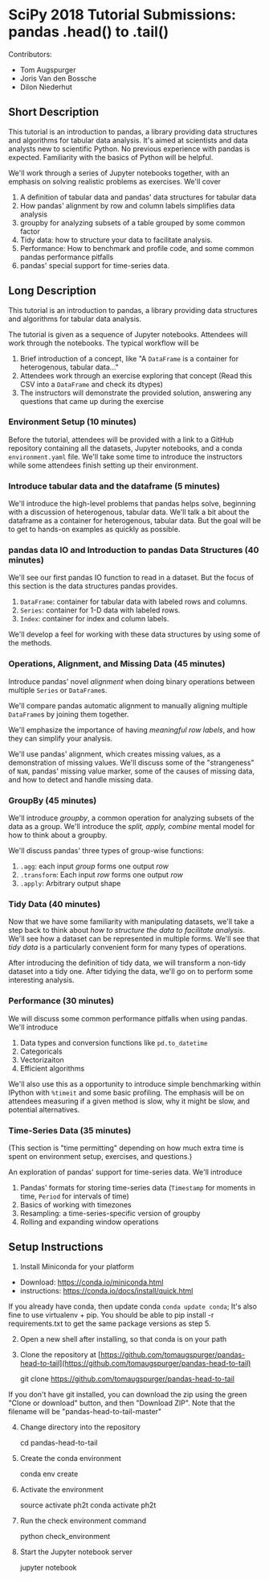 # SciPy 2018 Tutorial Submissions: pandas .head() to .tail()

Contributors:

- Tom Augspurger
- Joris Van den Bossche
- Dilon Niederhut

## Short Description

This tutorial is an introduction to pandas, a library providing data structures and algorithms for tabular data analysis. It's aimed at scientists and data analysts new to scientific Python. No previous experience with pandas is expected. Familiarity with the basics of Python will be helpful.

We'll work through a series of Jupyter notebooks together, with an emphasis on solving realistic problems as exercises. We'll cover
1. A definition of tabular data and pandas' data structures for tabular data 
2. How pandas' alignment by row and column labels simplifies data analysis 
3. groupby for analyzing subsets of a table grouped by some common factor 
4. Tidy data: how to structure your data to facilitate analysis. 
5. Performance: How to benchmark and profile code, and some common pandas performance pitfalls 
6. pandas' special support for time-series data.

## Long Description

This tutorial is an introduction to pandas, a library providing data structures 
and algorithms for tabular data analysis. 

The tutorial is given as a sequence of Jupyter notebooks. Attendees will work 
through the notebooks. The typical workflow will be 

1. Brief introduction of a concept, like "A `DataFrame` is a container for  heterogenous, tabular data..." 
2. Attendees work through an exercise exploring that concept (Read this CSV into  a `DataFrame` and check its dtypes) 
3. The instructors will demonstrate the provided solution, answering any questions that came up during the exercise 

### Environment Setup (10 minutes) 

Before the tutorial, attendees will be provided with a link to a GitHub repository containing all the datasets, Jupyter notebooks, and a conda `environment.yaml` file. We'll take some time to introduce the instructors while some attendees finish setting up their environment.

### Introduce tabular data and the dataframe (5 minutes) 

We'll introduce the high-level problems that pandas helps solve, beginning with a discussion of heterogenous, tabular data. We'll talk a bit about the dataframe as a container for heterogenous, tabular data. But the goal will be to get to hands-on examples as quickly as possible.

### pandas data IO and Introduction to pandas Data Structures (40 minutes) 

We'll see our first pandas IO function to read in a dataset. But the focus of this section is the data structures pandas provides. 

1. `DataFrame`: container for tabular data with labeled rows and columns. 
2. `Series`: container for 1-D data with labeled rows. 
3. `Index`: container for index and column labels. 

We'll develop a feel for working with these data structures by using some of the methods.

### Operations, Alignment, and Missing Data (45 minutes) 

Introduce pandas' novel *alignment* when doing binary operations between multiple `Series` or `DataFrame`s.

We'll compare pandas automatic alignment to manually aligning multiple `DataFrame`s by joining them together.

We'll emphasize the importance of having *meaningful row labels*, and how they can simplify your analysis.

We'll use pandas' alignment, which creates missing values, as a demonstration of missing values. We'll discuss some of the "strangeness" of `NaN`, pandas' missing value marker, some of the causes of missing data, and how to detect and handle missing data.

### GroupBy (45 minutes) 

We'll introduce *groupby*, a common operation for analyzing subsets of the data as a group. We'll introduce the *split, apply, combine* mental model for how to think about a groupby.

We'll discuss pandas' three types of group-wise functions: 

1. `.agg`: each input *group* forms one output *row* 
2. `.transform`: Each input *row* forms one output *row* 
3. `.apply`: Arbitrary output shape 

### Tidy Data (40 minutes) 

Now that we have some familiarity with manipulating datasets, we'll take a step back to think about *how to structure the data to facilitate analysis*. We'll see how a dataset can be represented in multiple forms. We'll see that *tidy data* is a particularly convenient form for many types of operations.

After introducing the definition of tidy data, we will transform a non-tidy dataset into a tidy one. After tidying the data, we'll go on to perform some interesting analysis.

### Performance (30 minutes) 

We will discuss some common performance pitfalls when using pandas. We'll introduce

1. Data types and conversion functions like `pd.to_datetime` 
2. Categoricals 
3. Vectorizaiton 
4. Efficient algorithms 

We'll also use this as a opportunity to introduce simple benchmarking within IPython with `%timeit` and some basic profiling. The emphasis will be on attendees measuring if a given method is slow, why it might be slow, and potential alternatives.

### Time-Series Data (35 minutes) 

(This section is "time permitting" depending on how much extra time is spent on environment setup, exercises, and questions.)

An exploration of pandas' support for time-series data. We'll introduce 

1. Pandas' formats for storing time-series data (`Timestamp` for moments in time, `Period` for intervals of time) 
2. Basics of working with timezones 
3. Resampling: a time-series-specific version of groupby 
4. Rolling and expanding window operations

## Setup Instructions

1) Install Miniconda for your platform 

- Download: https://conda.io/miniconda.html 
- instructions: https://conda.io/docs/install/quick.html 

If you already have conda, then update conda `conda update conda`; It's also fine to use virtualenv + pip. You should be able to pip install -r requirements.txt to get the same package versions as step 5.

2) Open a new shell after installing, so that conda is on your path 

3) Clone the repository at [https://github.com/tomaugspurger/pandas-head-to-tail](https://github.com/tomaugspurger/pandas-head-to-tail) 

	git clone https://github.com/tomaugspurger/pandas-head-to-tail 

If you don't have git installed, you can download the zip using the green "Clone or download" button, and then "Download ZIP". Note that the filename will be "pandas-head-to-tail-master" 

4) Change directory into the repository 

	cd pandas-head-to-tail 

5) Create the conda environment 

	conda env create 

6) Activate the environment 

	source activate ph2t 
	conda activate ph2t 

7) Run the check environment command 

	python check_environment 

8) Start the Jupyter notebook server 

	jupyter notebook